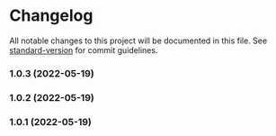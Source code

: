 # Changelog

All notable changes to this project will be documented in this file. See [standard-version](https://github.com/conventional-changelog/standard-version) for commit guidelines.

### 1.0.3 (2022-05-19)

### 1.0.2 (2022-05-19)

### 1.0.1 (2022-05-19)
